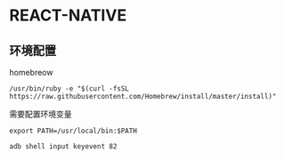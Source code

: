 # REACT-NATIVE

## 环境配置

homebreow

```shell
/usr/bin/ruby -e "$(curl -fsSL https://raw.githubusercontent.com/Homebrew/install/master/install)"
```

需要配置环境变量

```shell
export PATH=/usr/local/bin:$PATH
```

```shell
adb shell input keyevent 82
```